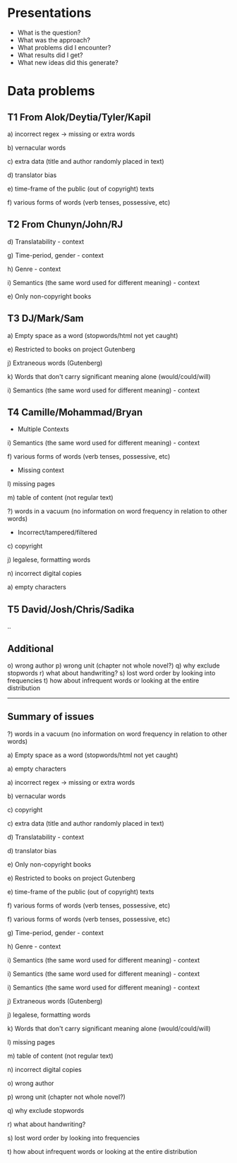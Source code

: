 Presentations
===
* What is the question?
* What was the approach?
* What problems did I encounter?
* What results did I get?
* What new ideas did this generate?


Data problems
====

T1 From Alok/Deytia/Tyler/Kapil
---
a) incorrect regex -> missing or extra words

b) vernacular words

c) extra data (title and author randomly placed in text)

d) translator bias

e) time-frame of the public (out of copyright) texts

f) various forms of words (verb tenses, possessive, etc)

T2 From Chunyn/John/RJ
---
d) Translatability - context

g) Time-period, gender - context

h) Genre - context

i) Semantics (the same word used for different meaning) - context

e) Only non-copyright books

T3 DJ/Mark/Sam
---
a) Empty space as a word (stopwords/html not yet caught)

e) Restricted to books on project Gutenberg

j) Extraneous words (Gutenberg)

k) Words that don't carry significant meaning alone
  (would/could/will)

i) Semantics (the same word used for different meaning) - context

T4 Camille/Mohammad/Bryan
---
* Multiple Contexts

i) Semantics (the same word used for different meaning) - context

f) various forms of words (verb tenses, possessive, etc)
* Missing context

l) missing pages

m) table of content (not regular text)

?) words in a vacuum (no information on word frequency in relation to
  other words)

* Incorrect/tampered/filtered

c) copyright

j) legalese, formatting words

n) incorrect digital copies

a) empty characters

T5 David/Josh/Chris/Sadika
---
..

Additional
---
o) wrong author
p) wrong unit (chapter not whole novel?)
q) why exclude stopwords
r) what about handwriting?
s) lost word order by looking into frequencies
t) how about infrequent words or looking at the entire distribution

___

Summary of issues
---
?) words in a vacuum (no information on word frequency in relation to other words)

a) Empty space as a word (stopwords/html not yet caught)

a) empty characters

a) incorrect regex -> missing or extra words

b) vernacular words

c) copyright

c) extra data (title and author randomly placed in text)

d) Translatability - context

d) translator bias

e) Only non-copyright books

e) Restricted to books on project Gutenberg

e) time-frame of the public (out of copyright) texts

f) various forms of words (verb tenses, possessive, etc)

f) various forms of words (verb tenses, possessive, etc)

g) Time-period, gender - context

h) Genre - context

i) Semantics (the same word used for different meaning) - context

i) Semantics (the same word used for different meaning) - context

i) Semantics (the same word used for different meaning) - context

j) Extraneous words (Gutenberg)

j) legalese, formatting words

k) Words that don't carry significant meaning alone (would/could/will)

l) missing pages

m) table of content (not regular text)

n) incorrect digital copies

o) wrong author

p) wrong unit (chapter not whole novel?)

q) why exclude stopwords

r) what about handwriting?

s) lost word order by looking into frequencies

t) how about infrequent words or looking at the entire distribution
